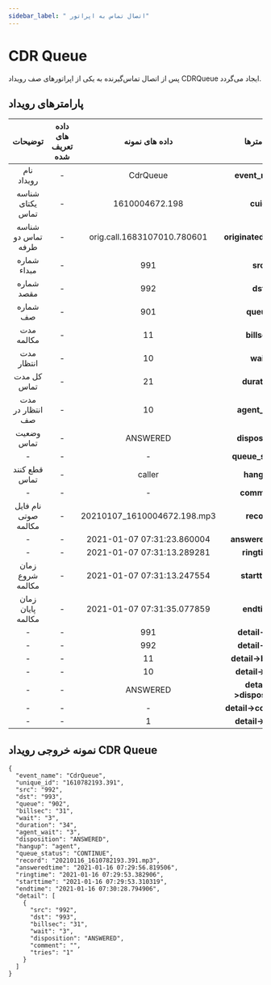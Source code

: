 ```yaml
---
sidebar_label: " اتصال تماس به اپراتور"
---
```

<head>
  <title> اتصال تماس به اپراتور | مستندات سیموتل</title>
</head>

# CDR Queue

پس از اتصال تماس‌گیرنده به یکی از اپراتورهای صف رویداد CDRQueue ایجاد می‌گردد.


## پارامترهای رویداد
<div class="custom-table">

|        توضیحات        | داده های تعریف شده |        داده های نمونه       |       پارامترها     |
|:---------------------:|:------------------:|:---------------------------:|:-------------------:|
|       نام رویداد      |          -         |           CdrQueue          |      **event_name**     |
|    شناسه یکتای تماس   |          -         |        1610004672.198       |      **cuid**      |
|                          شناسه تماس دو طرفه                    |                       -                       |            orig.call.1683107010.780601           |  **originated_call_id** |
|       شماره مبداء     |          -         |             991             |         **src**         |
|       شماره مقصد      |          -         |             992             |         **dst**         |
|        شماره صف       |          -         |             901             |        **queue**        |
|       مدت مکالمه      |          -         |              11             |       **billsec**       |
|       مدت انتظار      |          -         |              10             |         **wait**        |
|       کل مدت تماس     |          -         |              21             |       **duration**      |
|    مدت انتظار در صف   |          -         |              10             |      **agent_wait**     |
|       وضعیت تماس      |          -         |           ANSWERED          |     **disposition**     |
|            -          |          -         |              -              |     **queue_status**    |
|      قطع کنند تماس    |          -         |            caller           |        **hangup**       |
|           -           |          -         |              -              |       **comment**       |
|  نام فایل صوتی مکالمه |          -         | 20210107_1610004672.198.mp3 |        **record**       |
|           -           |          -         |  2021-01-07 07:31:23.860004 |     **answeredtime**    |
|            -          |          -         |  2021-01-07 07:31:13.289281 |       **ringtime**      |
|    زمان شروع مکالمه   |          -         |  2021-01-07 07:31:13.247554 |      **starttime**      |
|    زمان پایان مکالمه  |          -         |  2021-01-07 07:31:35.077859 |       **endtime**       |
|            -          |          -         |             991             |     **detail->src**     |
|            -          |          -         |             992             |     **detail->dst**     |
|            -          |          -         |              11             |   **detail->billsec**   |
|            -          |          -         |              10             |     **detail->wait**    |
|            -          |          -         |           ANSWERED          | **detail->disposition** |
|            -          |          -         |              -              |   **detail->comment**   |
|            -          |          -         |              1              |    **detail->tries**    |
</div>

## نمونه خروجی رویداد CDR Queue


```shell
{
  "event_name": "CdrQueue",
  "unique_id": "1610782193.391",
  "src": "992",
  "dst": "993",
  "queue": "902",
  "billsec": "31",
  "wait": "3",
  "duration": "34",
  "agent_wait": "3",
  "disposition": "ANSWERED",
  "hangup": "agent",
  "queue_status": "CONTINUE",
  "record": "20210116_1610782193.391.mp3",
  "answeredtime": "2021-01-16 07:29:56.819506",
  "ringtime": "2021-01-16 07:29:53.382906",
  "starttime": "2021-01-16 07:29:53.310319",
  "endtime": "2021-01-16 07:30:28.794906",
  "detail": [
    {
      "src": "992",
      "dst": "993",
      "billsec": "31",
      "wait": "3",
      "disposition": "ANSWERED",
      "comment": "",
      "tries": "1"
    }
  ]
}
```